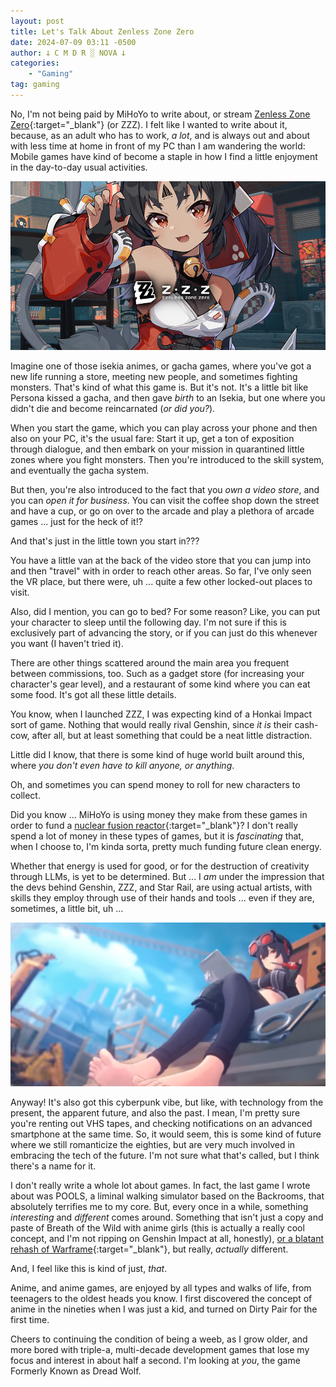```yaml
---
layout: post
title: Let's Talk About Zenless Zone Zero
date: 2024-07-09 03:11 -0500
author: 𐕣 C M D R ░ NOVA 𐕣
categories:
    - "Gaming"
tag: gaming
---
```


No, I'm not being paid by MiHoYo to write about, or stream [Zenless Zone Zero](https://zenless.hoyoverse.com/en-us){:target="_blank"} (or ZZZ). I felt like I wanted to write about it, because, as an adult who has to work, *a lot*, and is always out and about with less time at home in front of my PC than I am wandering the world: Mobile games have kind of become a staple in how I find a little enjoyment in the day-to-day usual activities.

![A close-up photo of the black haired catgirl character from Zenless Zone Zero, wearing a white top with red sleeves, and the ZZZ logo over the lower center of the photo.](/img/posts/zzz/catgirl.png)

Imagine one of those isekia animes, or gacha games, where you've got a new life running a store, meeting new people, and sometimes fighting monsters. That's kind of what this game is. But it's not. It's a little bit like Persona kissed a gacha, and then gave *birth* to an Isekia, but one where you didn't die and become reincarnated (*or did you?*).

When you start the game, which you can play across your phone and then also on your PC, it's the usual fare: Start it up, get a ton of exposition through dialogue, and then embark on your mission in quarantined little zones where you fight monsters. Then you're introduced to the skill system, and eventually the gacha system.

But then, you're also introduced to the fact that you *own a video store*, and you can *open it for business*. You can visit the coffee shop down the street and have a cup, or go on over to the arcade and play a plethora of arcade games ... just for the heck of it!?

And that's just in the little town you start in???

You have a little van at the back of the video store that you can jump into and then "travel" with in order to reach other areas. So far, I've only seen the VR place, but there were, uh ... quite a few other locked-out places to visit.

Also, did I mention, you can go to bed? For some reason? Like, you can put your character to sleep until the following day. I'm not sure if this is exclusively part of advancing the story, or if you can just do this whenever you want (I haven't tried it).

There are other things scattered around the main area you frequent between commissions, too. Such as a gadget store (for increasing your character's gear level), and a restaurant of some kind where you can eat some food. It's got all these little details.

You know, when I launched ZZZ, I was expecting kind of a Honkai Impact sort of game. Nothing that would really rival Genshin, since *it is* their cash-cow, after all, but at least something that could be a neat little distraction.

Little did I know, that there is some kind of huge world built around this, where *you don't even have to kill anyone, or anything*.

Oh, and sometimes you can spend money to roll for new characters to collect. 

Did you know ... MiHoYo is using money they make from these games in order to fund a [nuclear fusion reactor](https://www.windowscentral.com/gaming/just-fyi-your-genshin-impact-pulls-are-funding-a-tokamak-nuclear-fusion-reactor-and-it-has-now-been-ignited){:target="_blank"}? I don't really spend a lot of money in these types of games, but it is *fascinating* that, when I choose to, I'm kinda sorta, pretty much funding future clean energy.

Whether that energy is used for good, or for the destruction of creativity through LLMs, is yet to be determined. But ... I *am* under the impression that the devs behind Genshin, ZZZ, and Star Rail, are using actual artists, with skills they employ through use of their hands and tools ... even if they are, sometimes, a little bit, uh ...

![A screenshot from the original trailer for Zenless Zone Zero, of one of the female characters sitting on the edge of building materials, with goggles on her forehead, black pants, and for some reason, totally barefoot. This is where the frame in this section of the trailer focuses.](/img/posts/zzz/sitting.png)

Anyway! It's also got this cyberpunk vibe, but like, with technology from the present, the apparent future, and also the past. I mean, I'm pretty sure you're renting out VHS tapes, and checking notifications on an advanced smartphone at the same time. So, it would seem, this is some kind of future where we still romanticize the eighties, but are very much involved in embracing the tech of the future. I'm not sure what that's called, but I think there's a name for it.

I don't really write a whole lot about games. In fact, the last game I wrote about was POOLS, a liminal walking simulator based on the Backrooms, that absolutely terrifies me to my core. But, every once in a while, something *interesting* and *different* comes around. Something that isn't just a copy and paste of Breath of the Wild with anime girls (this is actually a really cool concept, and I'm not ripping on Genshin Impact at all, honestly), [or a blatant rehash of Warframe](https://store.steampowered.com/app/2074920/The_First_Descendant/){:target="_blank"}, but really, *actually* different.

And, I feel like this is kind of just, *that*.

Anime, and anime games, are enjoyed by all types and walks of life, from teenagers to the oldest heads you know. I first discovered the concept of anime in the nineties when I was just a kid, and turned on Dirty Pair for the first time.

Cheers to continuing the condition of being a weeb, as I grow older, and more bored with triple-a, multi-decade development games that lose my focus and interest in about half a second. I'm looking at *you*, the game Formerly Known as Dread Wolf.

